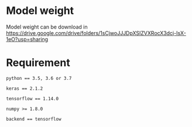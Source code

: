 # Model weight

Model weight can be download in https://drive.google.com/drive/folders/1sCjwoJJJDpXSIZVXRocX3dcj-IsX-1eO?usp=sharing

# Requirement

    python == 3.5, 3.6 or 3.7
    
    keras == 2.1.2
    
    tensorflow == 1.14.0

    numpy >= 1.8.0

    backend == tensorflow
